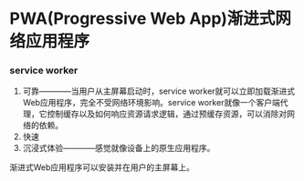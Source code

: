 # PWA(Progressive Web App)渐进式网络应用程序

### service worker
1. 可靠————当用户从主屏幕启动时，service worker就可以立即加载渐进式Web应用程序，完全不受网络环境影响。service worker就像一个客户端代理，它控制缓存以及如何响应资源请求逻辑，通过预缓存资源，可以消除对网络的依赖。
2. 快速
3. 沉浸式体验————感觉就像设备上的原生应用程序。

渐进式Web应用程序可以安装并在用户的主屏幕上。
### 